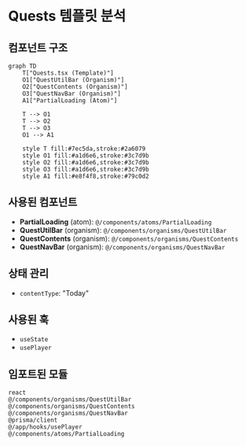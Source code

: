 # Quests 템플릿 분석

## 컴포넌트 구조

```mermaid
graph TD
    T["Quests.tsx (Template)"]
    O1["QuestUtilBar (Organism)"]
    O2["QuestContents (Organism)"]
    O3["QuestNavBar (Organism)"]
    A1["PartialLoading (Atom)"]

    T --> O1
    T --> O2
    T --> O3
    O1 --> A1

    style T fill:#7ec5da,stroke:#2a6079
    style O1 fill:#a1d6e6,stroke:#3c7d9b
    style O2 fill:#a1d6e6,stroke:#3c7d9b
    style O3 fill:#a1d6e6,stroke:#3c7d9b
    style A1 fill:#e8f4f8,stroke:#79c0d2
```

## 사용된 컴포넌트

- **PartialLoading** (atom): `@/components/atoms/PartialLoading`
- **QuestUtilBar** (organism): `@/components/organisms/QuestUtilBar`
- **QuestContents** (organism): `@/components/organisms/QuestContents`
- **QuestNavBar** (organism): `@/components/organisms/QuestNavBar`

## 상태 관리

- `contentType`: "Today"

## 사용된 훅

- `useState`
- `usePlayer`

## 임포트된 모듈

```
react
@/components/organisms/QuestUtilBar
@/components/organisms/QuestContents
@/components/organisms/QuestNavBar
@prisma/client
@/app/hooks/usePlayer
@/components/atoms/PartialLoading
```
